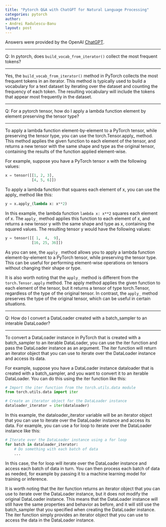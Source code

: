 ```yaml
---
title: "Pytorch Q&A with ChatGPT for Natural Language Processing"
categories: pytorch
author:
- Andrei Radulescu-Banu
layout: post
---
```


Answers were provided by the OpenAI [ChatGPT](https://openai.com/blog/chatgpt/).

---

Q: In pytorch, does `build_vocab_from_iterator()` collect the most frequent tokens?

---

Yes, the `build_vocab_from_iterator()` method in PyTorch collects the most frequent tokens in an iterator. This method is typically used to build a vocabulary for a text dataset by iterating over the dataset and counting the frequency of each token. The resulting vocabulary will include the tokens that appear most frequently in the dataset.

---

Q: For a pytorch tensor, how do I apply a lambda function element by element preserving the tensor type?

---

To apply a lambda function element-by-element to a PyTorch tensor, while preserving the tensor type, you can use the torch.Tensor.apply_ method. This method applies the given function to each element of the tensor, and returns a new tensor with the same shape and type as the original tensor, containing the results of the function applied element-wise.

For example, suppose you have a PyTorch tensor x with the following values:

```python
x = tensor([[1, 2, 3],
            [4, 5, 6]])
```

To apply a lambda function that squares each element of x, you can use the apply_ method like this:

```python
y = x.apply_(lambda x: x**2)
```

In this example, the lambda function `lambda x: x**2` squares each element of x. The `apply_` method applies this function to each element of x, and returns a new tensor y with the same shape and type as x, containing the squared values. The resulting tensor y would have the following values:

```python
y = tensor([[ 1,  4,  9],
            [16, 25, 36]])
```

As you can see, the `apply_` method allows you to apply a lambda function element-by-element to a PyTorch tensor, while preserving the tensor type. This can be useful for performing element-wise operations on tensors without changing their shape or type.

It is also worth noting that the `apply_` method is different from the `torch.Tensor.apply` method. The apply method applies the given function to each element of the tensor, but it returns a tensor of type torch.Tensor, regardless of the type of the original tensor. In contrast, the `apply_` method preserves the type of the original tensor, which can be useful in certain situations.

---

Q: How do I convert a DataLoader created with a batch_sampler to an interable DataLoader?

---

To convert a DataLoader instance in PyTorch that is created with a batch_sampler to an iterable DataLoader, you can use the iter function and pass the DataLoader instance as an argument. The iter function will return an iterator object that you can use to iterate over the DataLoader instance and access its data.

For example, suppose you have a DataLoader instance dataloader that is created with a batch_sampler, and you want to convert it to an iterable DataLoader. You can do this using the iter function like this:

```python
# Import the iter function from the torch.utils.data module
from torch.utils.data import iter

# Create an iterator object for the DataLoader instance
dataloader_iterator = iter(dataloader)
```

In this example, the dataloader_iterator variable will be an iterator object that you can use to iterate over the DataLoader instance and access its data. For example, you can use a for loop to iterate over the DataLoader instance like this:

```python
# Iterate over the DataLoader instance using a for loop
for batch in dataloader_iterator:
    # Do something with each batch of data
    ...
```

In this case, the for loop will iterate over the DataLoader instance and access each batch of data in turn. You can then process each batch of data as needed, for example by passing it to a machine learning model for training or inference.

It is worth noting that the iter function returns an iterator object that you can use to iterate over the DataLoader instance, but it does not modify the original DataLoader instance. This means that the DataLoader instance will still have the same properties and behavior as before, and it will still use the batch_sampler that you specified when creating the DataLoader instance. The iter function simply provides an iterator object that you can use to access the data in the DataLoader instance.
